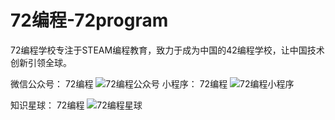 # 72编程-72program
72编程学校专注于STEAM编程教育，致力于成为中国的42编程学校，让中国技术创新引领全球。

微信公众号：
72编程
![72编程公众号](https://github.com/fenwii/72program_C/blob/master/images/72gongzhonghao.png)
小程序：
72编程
![72编程小程序](https://github.com/fenwii/72program_C/blob/master/images/72smallapp.jpg)

知识星球：
72编程
![72编程星球](images/72earth.png)



